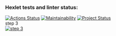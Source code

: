 ### Hexlet tests and linter status:
[![Actions Status](https://github.com/kdi-course/backend-project-lvl2/workflows/hexlet-check/badge.svg)](https://github.com/kdi-course/backend-project-lvl2/actions) 
[![Maintainability](https://api.codeclimate.com/v1/badges/5cc138f0f9a8b84f1b1e/maintainability)](https://codeclimate.com/github/kdi-course/backend-project-lvl2/maintainability) 
[![Project Status](https://github.com/kdi-course/backend-project-lvl2/workflows/main.yml/badge.svg)](https://github.com/kdi-course/backend-project-lvl2/actions/workflows/main.yml)  
step 3\
[![step 3](https://asciinema.org/a/ThM6rK5gx8HfCKoNc7lAB3Uah.svg)](https://asciinema.org/a/ThM6rK5gx8HfCKoNc7lAB3Uah)